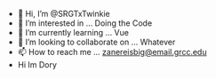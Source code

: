 - 👋 Hi, I’m @SRGTxTwinkie
- 👀 I’m interested in ... Doing the Code
- 🌱 I’m currently learning ... Vue
- 💞️ I’m looking to collaborate on ... Whatever
- 📫 How to reach me ... zanereisbig@email.grcc.edu
- Hi Im Dory

<!---
SRGTxTwinkie/SRGTxTwinkie is a ✨ special ✨ repository because its `README.md` (this file) appears on your GitHub profile.
You can click the Preview link to take a look at your changes.
--->
